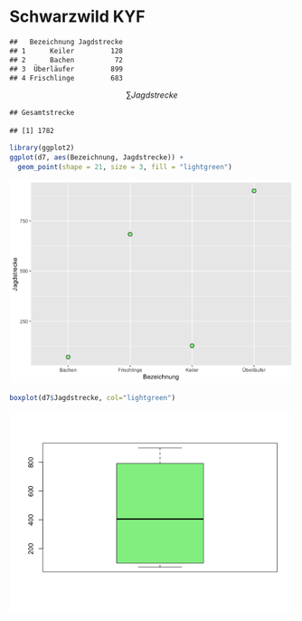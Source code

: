 Schwarzwild KYF
================

    ##   Bezeichnung Jagdstrecke
    ## 1      Keiler         128
    ## 2      Bachen          72
    ## 3  Überläufer         899
    ## 4 Frischlinge         683

$$
\sum Jagdstrecke
$$

    ## Gesamtstrecke

    ## [1] 1782

``` r
library(ggplot2)
ggplot(d7, aes(Bezeichnung, Jagdstrecke)) +
  geom_point(shape = 21, size = 3, fill = "lightgreen") 
```

![](schwarzwild_kyf_files/figure-gfm/unnamed-chunk-3-1.png)<!-- -->

``` r
boxplot(d7$Jagdstrecke, col="lightgreen")
```

![](schwarzwild_kyf_files/figure-gfm/unnamed-chunk-4-1.png)<!-- -->
